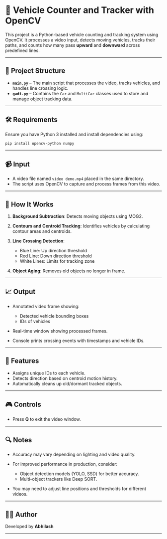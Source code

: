 # 🚗 Vehicle Counter and Tracker with OpenCV

This project is a Python-based vehicle counting and tracking system using OpenCV. It processes a video input, detects moving vehicles, tracks their paths, and counts how many pass **upward** and **downward** across predefined lines.

---

## 📁 Project Structure

* **`main.py`** – The main script that processes the video, tracks vehicles, and handles line crossing logic.
* **`gadi.py`** – Contains the `Car` and `MultiCar` classes used to store and manage object tracking data.

---

## 🛠 Requirements

Ensure you have Python 3 installed and install dependencies using:

```bash
pip install opencv-python numpy
```

---

## 📹 Input

* A video file named `video demo.mp4` placed in the same directory.
* The script uses OpenCV to capture and process frames from this video.

---

## 🚀 How It Works

1. **Background Subtraction**: Detects moving objects using MOG2.
2. **Contours and Centroid Tracking**: Identifies vehicles by calculating contour areas and centroids.
3. **Line Crossing Detection**:

   * Blue Line: Up direction threshold
   * Red Line: Down direction threshold
   * White Lines: Limits for tracking zone
4. **Object Aging**: Removes old objects no longer in frame.

---

## 📈 Output

* Annotated video frame showing:

  * Detected vehicle bounding boxes
  * IDs of vehicles
* Real-time window showing processed frames.
* Console prints crossing events with timestamps and vehicle IDs.

---

## 🧠 Features

* Assigns unique IDs to each vehicle.
* Detects direction based on centroid motion history.
* Automatically cleans up old/dormant tracked objects.

---

## 🎮 Controls

* Press **Q** to exit the video window.

---

## 🔍 Notes

* Accuracy may vary depending on lighting and video quality.
* For improved performance in production, consider:

  * Object detection models (YOLO, SSD) for better accuracy.
  * Multi-object trackers like Deep SORT.
* You may need to adjust line positions and thresholds for different videos.

---

## 👨‍💻 Author

Developed by **Abhilash**

---
